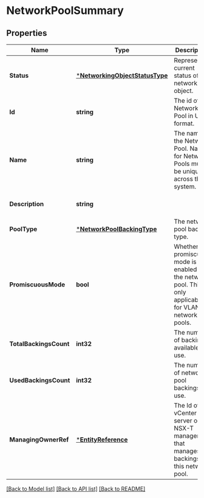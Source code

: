 # NetworkPoolSummary

## Properties
Name | Type | Description | Notes
------------ | ------------- | ------------- | -------------
**Status** | [***NetworkingObjectStatusType**](NetworkingObjectStatusType.md) | Represents current status of the networking object.  | [optional] [default to null]
**Id** | **string** | The id of the Network Pool in URN format. | [optional] [default to null]
**Name** | **string** | The name of the Network Pool. Names for Network Pools must be unique across the system. | [optional] [default to null]
**Description** | **string** |  | [optional] [default to null]
**PoolType** | [***NetworkPoolBackingType**](NetworkPoolBackingType.md) | The network pool backing type. | [optional] [default to null]
**PromiscuousMode** | **bool** | Whether promiscuous mode is enabled on the network pool. This is only applicable for VLAN network pools. | [optional] [default to null]
**TotalBackingsCount** | **int32** | The number of backings available for use. | [optional] [default to null]
**UsedBackingsCount** | **int32** | The number of network pool backings in use. | [optional] [default to null]
**ManagingOwnerRef** | [***EntityReference**](EntityReference.md) | The Id of vCenter server or the NSX-T manager that manages backings for this network pool. | [optional] [default to null]

[[Back to Model list]](../README.md#documentation-for-models) [[Back to API list]](../README.md#documentation-for-api-endpoints) [[Back to README]](../README.md)



